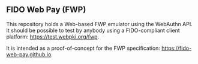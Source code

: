 ## FIDO Web Pay (FWP)

This repository holds a Web-based FWP emulator using the WebAuthn API.
It should be possible to test by anybody using a FIDO-compliant client platform: https://test.webpki.org/fwp.

It is intended as a proof-of-concept for the FWP specification: https://fido-web-pay.github.io. 
